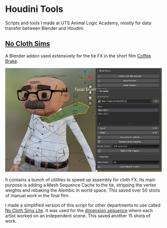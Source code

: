 # Houdini Tools
Scripts and tools I made at UTS Animal Logic Academy, mostly for data transfer between Blender and Houdini.

## [No Cloth Sims](no_cloth_sims.py)

A Blender addon used extensively for the tie FX in the short film [Coffee Brake](https://youtu.be/T57aCLYdX9M).

![No Cloth Sims](images/no_cloth_sims.PNG)

It contains a bunch of utilities to speed up assembly for cloth FX. Its main purpose is adding a Mesh Sequence Cache to the tie, stripping the vertex weights and rebaking the Alembic in world space. This saved over 50 shots of manual work in the final film.

I made a simplified version of this script for other departments to use called [No Cloth Sims Lite](no_cloth_sims_lite.py). It was used for the [dimension sequence](https://youtu.be/T57aCLYdX9M?si=XX9xdrUEsF8jwQMv&t=102) where each artist worked on an independent scene. This saved another 15 shots of work.
